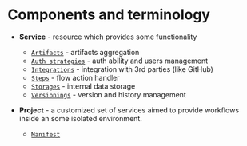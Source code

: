 # Components and terminology

* **Service** - resource which provides some functionality
  * [`Artifacts`](artifacts.md) - artifacts aggregation
  * [`Auth strategies`](auth-strategies.md) - auth ability and users management
  * [`Integrations`](integrations.md) - integration with 3rd parties (like GitHub)
  * [`Steps`](steps.md) - flow action handler
  * [`Storages`](storages.md) - internal data storage
  * [`Versionings`](versionings.md) - version and history management

* **Project** - a customized set of services aimed to provide workflows inside an some isolated environment.
  * [`Manifest`](manifests.project.md)
